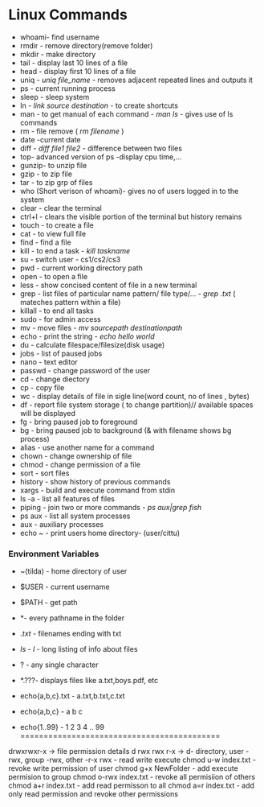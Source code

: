 # Linux Commands
- whoami- find username
- rmdir - remove directory(remove folder)
- mkdir - make directory
- tail - display last 10 lines of a file
- head - display first 10 lines of a file
- uniq - *uniq file_name* - removes adjacent repeated lines and outputs it
- ps - current running process
- sleep - sleep system
- ln - *link source destination* -  to create shortcuts
- man - to get manual of each command - *man ls* - gives use of ls commands
- rm - file remove ( *rm filename* )
- date -current date
- diff - *diff file1 file2* - difference between two files
- top- advanced version of ps -display cpu time,...
- gunzip- to unzip file
- gzip - to  zip file
- tar - to zip grp of  files
- who (Short verison of whoami)- gives no of users logged in to the system
- clear - clear the terminal
- ctrl+l - clears the visible portion of the terminal but history remains
- touch - to create a file
- cat -  to view full file 
- find - find a file
- kill - to end a task - *kill taskname*
- su - switch user - cs1/cs2/cs3
- pwd - current working directory path
- open - to open a file
- less - show concised content of file in a new terminal
- grep - list files of particular name pattern/ file type/... - *grep .txt* ( mateches pattern within a file)
- killall - to end all tasks
- sudo - for admin access
- mv - move files - *mv sourcepath destinationpath*
- echo - print the string - *echo hello world*
- du - calculate filespace/filesize(disk usage)
- jobs - list of paused jobs
- nano - text editor
- passwd - change password of the user
- cd - change diectory
- cp - copy file
- wc - display details of file in sigle line(word count, no of lines , bytes)
- df - report file system storage ( to change partition)// available spaces will be displayed
- fg - bring paused job to foreground 
- bg - bring paused job to background (& with filename shows bg process)
- alias - use another name for a command
- chown - change ownership of file
- chmod - change permission of a file 
- sort - sort files 
- history - show history of previous commands
- xargs - build and execute command from stdin
- ls -a - list all features of files
- piping - join two or more commands - *ps aux|grep fish*
- ps aux - list all system processes
- aux - auxiliary processes
- echo ~ - print users home directory- (user/cittu)
### Environment Variables
- ~(tilda) - home directory of user
- $USER - current username
- $PATH - get path
- *- every pathname in the folder

- *.txt* - filenames ending with txt
- *ls - l* - long listing of info about files
- ? - any single character
- *.???- displays files like a.txt,boys.pdf, etc
- echo{a,b,c}.txt - a.txt,b.txt,c.txt
- echo{a,b,c} - a b c
- echo{1..99} - 1 2 3 4 ..    99
===========================================

drwxrwxr-x -> file permission details
d rwx rwx r-x -> d- directory, user -rwx, group -rwx, other -r-x
rwx - read write execute
chmod u-w index.txt - revoke write permission of user
chmod g+x NewFolder - add execute permision to group
chmod o-rwx index.txt - revoke all permisiion of others
chmod a+r index.txt - add read permisson to all
chmod a=r index.txt - add only read permission and revoke other permissions
